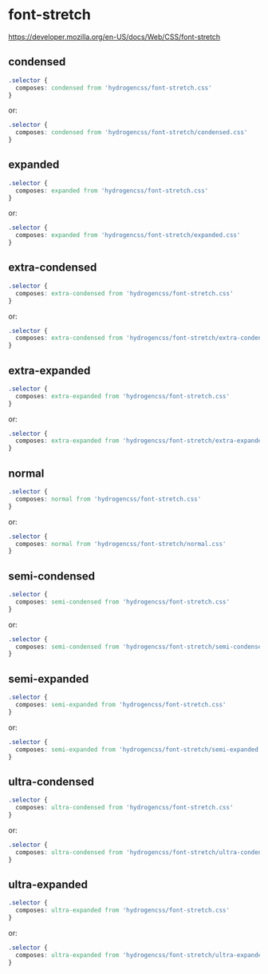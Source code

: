 # font-stretch

https://developer.mozilla.org/en-US/docs/Web/CSS/font-stretch

## condensed
```css
.selector {
  composes: condensed from 'hydrogencss/font-stretch.css'
}
```

or:
```css
.selector {
  composes: condensed from 'hydrogencss/font-stretch/condensed.css'
}
```

## expanded
```css
.selector {
  composes: expanded from 'hydrogencss/font-stretch.css'
}
```

or:
```css
.selector {
  composes: expanded from 'hydrogencss/font-stretch/expanded.css'
}
```

## extra-condensed
```css
.selector {
  composes: extra-condensed from 'hydrogencss/font-stretch.css'
}
```

or:
```css
.selector {
  composes: extra-condensed from 'hydrogencss/font-stretch/extra-condensed.css'
}
```

## extra-expanded
```css
.selector {
  composes: extra-expanded from 'hydrogencss/font-stretch.css'
}
```

or:
```css
.selector {
  composes: extra-expanded from 'hydrogencss/font-stretch/extra-expanded.css'
}
```

## normal
```css
.selector {
  composes: normal from 'hydrogencss/font-stretch.css'
}
```

or:
```css
.selector {
  composes: normal from 'hydrogencss/font-stretch/normal.css'
}
```

## semi-condensed
```css
.selector {
  composes: semi-condensed from 'hydrogencss/font-stretch.css'
}
```

or:
```css
.selector {
  composes: semi-condensed from 'hydrogencss/font-stretch/semi-condensed.css'
}
```

## semi-expanded
```css
.selector {
  composes: semi-expanded from 'hydrogencss/font-stretch.css'
}
```

or:
```css
.selector {
  composes: semi-expanded from 'hydrogencss/font-stretch/semi-expanded.css'
}
```

## ultra-condensed
```css
.selector {
  composes: ultra-condensed from 'hydrogencss/font-stretch.css'
}
```

or:
```css
.selector {
  composes: ultra-condensed from 'hydrogencss/font-stretch/ultra-condensed.css'
}
```

## ultra-expanded
```css
.selector {
  composes: ultra-expanded from 'hydrogencss/font-stretch.css'
}
```

or:
```css
.selector {
  composes: ultra-expanded from 'hydrogencss/font-stretch/ultra-expanded.css'
}
```

